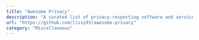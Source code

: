 ```yaml
---
title: "Awesome Privacy"
description: "A curated list of privacy-respecting software and services."
url: "https://github.com/lissy93/awesome-privacy"
category: "Miscellaneous"
---
```

